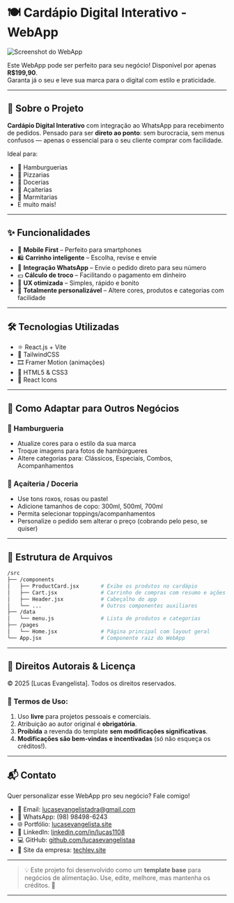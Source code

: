 # 🍽️ Cardápio Digital Interativo - WebApp

![Screenshot do WebApp](/public/screenshot.png) <!-- Substitua com uma imagem real depois -->

Este WebApp pode ser perfeito para seu negócio! Disponível por apenas **R$199,90**.  
Garanta já o seu e leve sua marca para o digital com estilo e praticidade.

---

## 🧾 Sobre o Projeto

**Cardápio Digital Interativo** com integração ao WhatsApp para recebimento de pedidos. Pensado para ser **direto ao ponto**: sem burocracia, sem menus confusos — apenas o essencial para o seu cliente comprar com facilidade.

Ideal para:

- 🍔 Hamburguerias
- 🍕 Pizzarias
- 🍫 Docerias
- 🍨 Açaíterias
- 🍱 Marmitarias
- E muito mais!

---

## ✨ Funcionalidades

- 📱 **Mobile First** – Perfeito para smartphones
- 🛍️ **Carrinho inteligente** – Escolha, revise e envie
- 📲 **Integração WhatsApp** – Envie o pedido direto para seu número
- 💵 **Cálculo de troco** – Facilitando o pagamento em dinheiro
- 🎯 **UX otimizada** – Simples, rápido e bonito
- 🧩 **Totalmente personalizável** – Altere cores, produtos e categorias com facilidade

---

## 🛠️ Tecnologias Utilizadas

- ⚛️ React.js + Vite
- 💨 TailwindCSS
- 🎞️ Framer Motion (animações)
- 🧱 HTML5 & CSS3
- 🎨 React Icons

---

## 🔄 Como Adaptar para Outros Negócios

### 🍔 Hamburgueria

- Atualize cores para o estilo da sua marca
- Troque imagens para fotos de hambúrgueres
- Altere categorias para: Clássicos, Especiais, Combos, Acompanhamentos

### 🍨 Açaíteria / Doceria

- Use tons roxos, rosas ou pastel
- Adicione tamanhos de copo: 300ml, 500ml, 700ml
- Permita selecionar toppings/acompanhamentos
- Personalize o pedido sem alterar o preço (cobrando pelo peso, se quiser)

---

## 📁 Estrutura de Arquivos
```bash
/src
├── /components
│   ├── ProductCard.jsx       # Exibe os produtos no cardápio
│   ├── Cart.jsx              # Carrinho de compras com resumo e ações
│   ├── Header.jsx            # Cabeçalho do app
│   └── ...                   # Outros componentes auxiliares
├── /data
│   └── menu.js               # Lista de produtos e categorias
├── /pages
│   └── Home.jsx              # Página principal com layout geral
└── App.jsx                   # Componente raiz do WebApp
```
---

## 📌 Direitos Autorais & Licença

© 2025 [Lucas Evangelista]. Todos os direitos reservados.

### 📜 Termos de Uso:
1. Uso **livre** para projetos pessoais e comerciais.
2. Atribuição ao autor original é **obrigatória**.
3. **Proibida** a revenda do template **sem modificações significativas**.
4. **Modificações são bem-vindas e incentivadas** (só não esqueça os créditos!).

---

## 📬 Contato

Quer personalizar esse WebApp pro seu negócio? Fale comigo!

- 📧 Email: lucasevangelistadra@gmail.com  
- 📱 WhatsApp: (98) 98498-6243  
- 🌐 Portfólio: [lucasevangelista.site](https://www.lucasevangelista.site)  
- 💼 LinkedIn: [linkedin.com/in/lucas1108](https://www.linkedin.com/in/lucas1108)  
- 💻 GitHub: [github.com/lucasevangelistaa](https://github.com/lucasevangelistaa)  
- 🏢 Site da empresa: [techlev.site](https://www.techlev.site)

---

> 💡 Este projeto foi desenvolvido como um **template base** para negócios de alimentação. Use, edite, melhore, mas mantenha os créditos. 💙

---

